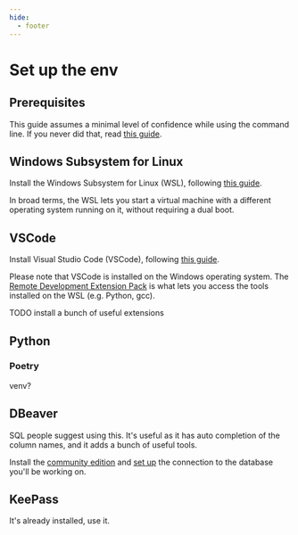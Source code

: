 ```yaml
---
hide:
  - footer
---
```


# Set up the env

## Prerequisites

This guide assumes a minimal level of confidence while using the command line.
If you never did that, read
[this guide](../../general/unix).

## Windows Subsystem for Linux

Install the Windows Subsystem for Linux (WSL),
following
[this guide](https://learn.microsoft.com/en-us/windows/wsl/install).

In broad terms, the WSL lets you start a virtual machine with a different operating system running on it, without requiring a dual boot.

## VSCode

Install Visual Studio Code (VSCode),
following
[this guide](https://learn.microsoft.com/en-us/windows/wsl/tutorials/wsl-vscode).

Please note that VSCode is installed on the Windows operating system.
The
[Remote Development Extension Pack](https://marketplace.visualstudio.com/items?itemName=ms-vscode-remote.vscode-remote-extensionpack)
is what lets you access the tools installed on the WSL (e.g. Python, gcc).

TODO install a bunch of useful extensions

## Python

### Poetry

venv?

## DBeaver

SQL people suggest using this.
It's useful as it has auto completion of the column names,
and it adds a bunch of useful tools.

Install the
[community edition](https://dbeaver.io/download/)
and
[set up](https://dbeaver.com/2022/03/03/how-to-create-database-connection-in-dbeaver/)
the connection to the database you'll be working on.

## KeePass

It's already installed, use it.
